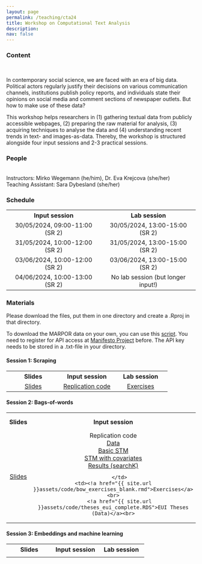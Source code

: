 ```yaml
---
layout: page
permalink: /teaching/cta24
title: Workshop on Computational Text Analysis
description: 
nav: false
---
```

<h3>Content</h3><br>
<p>In contemporary social science, we are faced with an era of big data. Political actors regularly justify
their decisions on various communication channels, institutions publish policy reports, and
individuals state their opinions on social media and comment sections of newspaper outlets. But
how to make use of these data? </p>
<p>This workshop helps researchers in (1) gathering textual data from publicly accessible webpages, (2)
preparing the raw material for analysis, (3) acquiring techniques to analyse the data and (4)
understanding recent trends in text- and images-as-data. Thereby, the workshop is structured
alongside four input sessions and 2-3 practical sessions.</p>

<h3>People</h3><br>
Instructors: Mirko Wegemann (he/him), Dr. Eva Krejcova (she/her) <br>
Teaching Assistant: Sara Dybesland (she/her) <br>

<h3>Schedule</h3>
<table style="width:100%; text-align:center;">
  <tr>
    <th style="width:45%;">Input session</th>
    <th style="width:45%;">Lab session</th>
  </tr>
  <tr>
    <td>30/05/2024, 09:00-11:00 (SR 2)</td>
    <td>30/05/2024, 13:00-15:00 (SR 2)</td>
  </tr>
  <tr>
    <td>31/05/2024, 10:00-12:00 (SR 2)</td>
    <td>31/05/2024, 13:00-15:00 (SR 2)</td>
  </tr>
  <tr>
    <td>03/06/2024, 10:00-12:00 (SR 2)</td>
    <td>03/06/2024, 13:00-15:00 (SR 2)</td>
  </tr>
  <tr>
    <td>04/06/2024, 10:00-13:00 (SR 2)</td>
    <td>No lab session (but longer input!)</td>
  </tr>
</table>

<h3>Materials</h3>
Please download the files, put them in one directory and create a .Rproj in that directory. <br>

To download the MARPOR data on your own, you can use this <a href="{{ site.url }}assets/code/download_marpor.Rmd">script</a>. You need to register for API access at <a href="https://manifesto-project.wzb.eu/information/documents/api">Manifesto Project</a> before.
The API key needs to be stored in a .txt-file in your directory. 


<h4>Session 1: Scraping</h4>
<table style="width:100%; text-align:center;">
  <tr>
    <th style="width:33%;">Slides</th>
    <th style="width:33%;">Input session</th>
	<th style="width:33%;">Lab session</th>
  </tr>
  <tr>
    <td><a href="{{ site.url }}assets/pdf/scraping.pdf">Slides</a><br></td>
    <td><a href="{{ site.url }}assets/code/scraping.Rmd">Replication code</a><br> </td>
    <td><a href="{{ site.url }}assets/code/scraping_exercises_empty.Rmd">Exercises</a></td>
  </tr>
 </table>
 
<h4>Session 2: Bags-of-words</h4>
<table style="width:100%; text-align:center;">
  <tr>
    <th style="width:33%;">Slides</th>
    <th style="width:33%;">Input session</th>
	<th style="width:33%;">Lab session</th>
  </tr>
  <tr>
    <td><a href="{{ site.url }}assets/pdf/bags_words.pdf">Slides</a></td>
    <td>
	  <!a href="{{ site.url }}assets/code/bow.RMD">Replication code</a><br>
      <a href="{{ site.url }}assets/data/data_prep.RDS">Data</a><br>
      <a href="{{ site.url }}assets/data/stm_marpor.RDS">Basic STM</a>  <br>    
	  <a href="{{ site.url }}assets/data/stm_marpor_parfam.RDS">STM with covariates</a> <br> 
	  <a href="{{ site.url }}assets/data/searchK.RDS">Results (searchK)</a> 

		</td>
    <td><!a href="{{ site.url }}assets/code/bow_exercises_blank.rmd">Exercises</a><br>
		<!a href="{{ site.url }}assets/code/theses_eui_complete.RDS">EUI Theses (Data)</a><br>

</td>
  </tr>
</table>

<h4>Session 3: Embeddings and machine learning</h4>
<table style="width:100%; text-align:center;">
  <tr>
    <th style="width:33%;">Slides</th>
    <th style="width:33%;">Input session</th>
	<th style="width:33%;">Lab session</th>
  </tr>
  <tr>
    <td></td>
    <td><!--for R: <br> 
		  <a href="{{ site.url }}assets/code/embeddings.RMD">Replication code</a><br>
	      <a href="{{ site.url }}assets/data/data_prep.RDS">Data</a><br>

	for Python: <br>
	  <a href="{{ site.url }}assets/data/training.csv">Training data</a><br>	  
	  <a href="{{ site.url }}assets/data/test.csv">Test data</a><br> --></td>
    <td></td>
  </tr>
</table>
